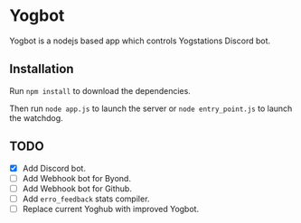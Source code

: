 # Yogbot

Yogbot is a nodejs based app which controls Yogstations Discord bot.

## Installation

Run `npm install` to download the dependencies.

Then run `node app.js` to launch the server or `node entry_point.js` to launch the watchdog.

## TODO

- [x] Add Discord bot.
- [ ] Add Webhook bot for Byond.
- [ ] Add Webhook bot for Github.
- [ ] Add `erro_feedback` stats compiler.
- [ ] Replace current Yoghub with improved Yogbot.
